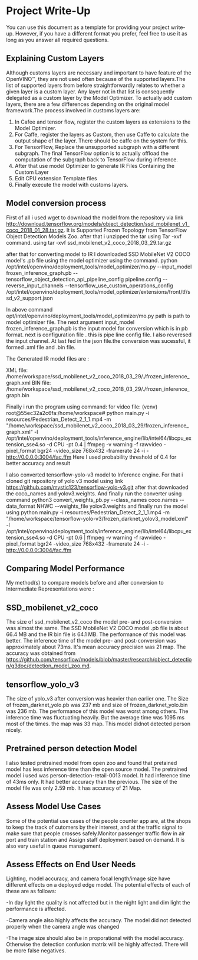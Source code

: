 # Project Write-Up

You can use this document as a template for providing your project write-up. However, if you
have a different format you prefer, feel free to use it as long as you answer all required
questions.

## Explaining Custom Layers
Although customs layers are  necessary and important to have feature of the OpenVINO™, they are not used often because of the supported layers.The list of supported layers from before straightforwardly relates to whether a given layer is a custom layer. Any layer not in that list is consequently delegated as a custom layer by the Model Optimizer. To actually add custom layers, there are a few differences depending on the original model framework.The process involved in customs layers are:
1. In Cafee and tensor flow,  register the custom layers as extensions to the Model Optimizer.
2. For Caffe, register the layers as Custom, then use Caffe to calculate the output shape of the layer. There should be caffe on the system for this.
3. For TensorFlow,  Replace the unsupported subgraph with a different subgraph. The final TensorFlow option is to actually offload the computation of the subgraph back to TensorFlow during inference.
4. After that use model Optimizer to generate IR Files Containing the Custom Layer
5. Edit CPU extension Template files
6. Finally execute the model with customs layers.



## Model conversion process

 First of all i used wget to download the model from the repository via link http://download.tensorflow.org/models/object_detection/ssd_mobilenet_v1_coco_2018_01_28.tar.gz. It is Supported Frozen Topology from TensorFlow Object Detection Models Zoo. after that i unzipped the tar using Tar -xvf command. 
using tar -xvf ssd_mobilenet_v2_coco_2018_03_29.tar.gz


after that for converting model to IR I  downloaded SSD MobileNet V2 COCO model's .pb file using the model optimizer using the command.
python /opt/intel/openvino/deployment_tools/model_optimizer/mo.py --input_model frozen_inference_graph.pb --tensorflow_object_detection_api_pipeline_config pipeline.config --reverse_input_channels --tensorflow_use_custom_operations_config /opt/intel/openvino/deployment_tools/model_optimizer/extensions/front/tf/ssd_v2_support.json

In above command opt/intel/openvino/deployment_tools/model_optimizer/mo.py path is path to model optimizer file. The next argument input_model frozen_inference_graph.pb is the input model for conversion which is in pb format. next is configuration file . this is pipe line config file. I also reveresed the input channel. At last fed in the json file.the conversion was sucessful, it formed .xml file and .bin file. 

The Generated IR model files are :

XML file: /home/workspace/ssd_mobilenet_v2_coco_2018_03_29/./frozen_inference_graph.xml
BIN file: /home/workspace/ssd_mobilenet_v2_coco_2018_03_29/./frozen_inference_graph.bin

Finally i run the program using command:
for video file: (venv) root@55ec32a2c6fa:/home/workspace# python main.py -i resources/Pedestrian_Detect_2_1_1.mp4 -m "/home/workspace/ssd_mobilenet_v2_coco_2018_03_29/frozen_inference_graph.xml" -l /opt/intel/openvino/deployment_tools/inference_engine/lib/intel64/libcpu_extension_sse4.so -d CPU -pt 0.4 | ffmpeg -v warning -f rawvideo -pixel_format bgr24 -video_size 768x432 -framerate 24 -i - http://0.0.0.0:3004/fac.ffm
Here I used probability threshold of 0.4 for better accuracy and result


I also converted tensorflow-yolo-v3 model to Inference engine. For that i cloned git repository of yolo v3 model using link https://github.com/mystic123/tensorflow-yolo-v3.git after that downloaded the coco_names and yolov3.weights. And finally run the converter using command
python3 convert_weights_pb.py --class_names coco.names --data_format NHWC --weights_file yolov3.weights
and finally run the model using python main.py -i resources/Pedestrian_Detect_2_1_1.mp4 -m "/home/workspace/tensorflow-yolo-v3/frozen_darknet_yolov3_model.xml" -l /opt/intel/openvino/deployment_tools/inference_engine/lib/intel64/libcpu_extension_sse4.so -d CPU -pt 0.6 | ffmpeg -v warning -f rawvideo -pixel_format bgr24 -video_size 768x432 -framerate 24 -i - http://0.0.0.0:3004/fac.ffm

## Comparing Model Performance

My method(s) to compare models before and after conversion to Intermediate Representations
were :

## SSD_mobilenet_v2_coco 
The size of ssd_mobilenet_v2_coco the model pre- and post-conversion was almost the same. The SSD MobileNet V2 COCO model .pb file is about 66.4 MB and the IR bin file is 64.1 MB. The performance of this model was better. 
The inference time of the model pre- and post-conversion was approximately about 73ms. It's mean accuracy precision was 21 map. The accuracy was obtained from https://github.com/tensorflow/models/blob/master/research/object_detection/g3doc/detection_model_zoo.md.

## tensorflow_yolo_v3
The size of yolo_v3 after conversion was heavier than earlier one. The Size of frozen_darknet_yolo.pb was 237 mb and size of frozen_darknet_yolo.bin was 236 mb. The performance of this model was worst among others. The inference time was fluctuating heavily. But the average time was 1095 ms most of the times. the map was 33 map. This model didnot detected person nicely.


## Pretrained person detection Model
I also  tested pretrained model from open zoo and found that pretained model has less inference time than the open source model. The pretrained model i used was person-detection-retail-0013 model. It had inference time of 43ms only. It had better accuracy than the previous. The size of the model file was only 2.59 mb. It has accuracy of 21 Map.



## Assess Model Use Cases

Some of the potential use cases of the people counter app are, at the shops to keep the track of cutomers by their interest, and at the traffic signal to make sure that people crosses safely.Monitor passenger traffic flow in air port and train station and Assign staff deployment based on demand. It is also very useful in queue management. 

## Assess Effects on End User Needs

Lighting, model accuracy, and camera focal length/image size have different effects on a deployed edge model. The potential effects of each of these are as follows:

-In day light the quality is not affected but in the night light and dim light the performance is affected.

-Camera angle also highly affects the accuracy. The model did not detected properly when the camera angle was changed

-The image size should also be in proporational with the model accuracy. Otherwise the detection confusion matrix will be highly affected. There will be more false negatives.


